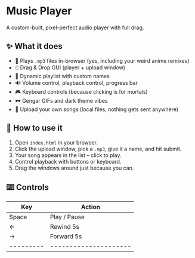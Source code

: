 # Music Player

A custom-built, pixel-perfect audio player with full drag. 

## ✨ What it does

- 🎵 Plays `.mp3` files in-browser (yes, including your weird anime remixes)
- 🖱️ Drag & Drop GUI (player + upload window)
- 🧠 Dynamic playlist with custom names
- 🔊 Volume control, playback control, progress bar
- 🎮 Keyboard controls (because clicking is for mortals)
- 🕶️ Gengar GIFs and dark theme vibes
- 📂 Upload your own songs (local files, nothing gets sent anywhere)

## 🚀 How to use it

1. Open `index.html` in your browser.
2. Click the upload window, pick a `.mp3`, give it a name, and hit submit.
3. Your song appears in the list – click to play.
4. Control playback with buttons or keyboard.
5. Drag the windows around just because you can.

## ⌨️ Controls

| Key     | Action            |
|--------|--------------------|
| Space  | Play / Pause       |
| ←      | Rewind 5s          |
| →      | Forward 5s         |
---------|---------------------
